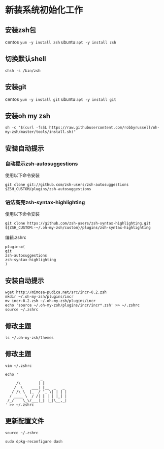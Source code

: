 # 新装系统初始化工作

## 安装zsh包

centos ```yum -y install zsh```
ubuntu ```apt -y install zsh```

## 切换默认shell
```
chsh -s /bin/zsh
```

## 安装git
centos ```yum -y install git```
ubuntu ```apt -y install git```

## 安装oh my zsh 
```
sh -c "$(curl -fsSL https://raw.githubusercontent.com/robbyrussell/oh-my-zsh/master/tools/install.sh)"
```

## 安装自动提示
### 自动提示zsh-autosuggestions
使用以下命令安装

```
git clone git://github.com/zsh-users/zsh-autosuggestions $ZSH_CUSTOM/plugins/zsh-autosuggestions
```

### 语法高亮zsh-syntax-highlighting
使用以下命令安装

```
git clone https://github.com/zsh-users/zsh-syntax-highlighting.git ${ZSH_CUSTOM:-~/.oh-my-zsh/custom}/plugins/zsh-syntax-highlighting
```

编辑.zshrc

```
plugins=(
git
zsh-autosuggestions
zsh-syntax-highlighting
)
```

## 安装自动提示
```
wget http://mimosa-pudica.net/src/incr-0.2.zsh
mkdir ~/.oh-my-zsh/plugins/incr
mv incr-0.2.zsh ~/.oh-my-zsh/plugins/incr
echo 'source ~/.oh-my-zsh/plugins/incr/incr*.zsh' >> ~/.zshrc
source ~/.zshrc
```

## 修改主题
```ls ~/.oh-my-zsh/themes```

## 修改主题
```
vim ~/.zshrc

echo '
                _           
     /\        | |          
    /  \    ___| |__  _   _ 
   / /\ \  |_  / '_ \| | | |
  / ____ \  / /| | | | |_| |
 /_/    \_\/___|_| |_|\__,_|
' >> ~/.zshrc
```
## 更新配置文件

`source ~/.zshrc`

`sudo dpkg-reconfigure dash`
